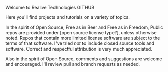 Welcome to Realive Technologies GITHUB

Here you'll find projects and tutorials on a variety of topics.

In the spirit of Open Source, Free as in Beer and Free as in Freedom, Public repos are provided under [open source license type?], unless otherwise noted.
Repos that contain more limited license software are subject to the terms of that software. I've tried *not* to include closed source tools and software. 
Correct and respectful attribution is very much appreciated.

Also in the spirit of Open Source, comments and suggestions are welcome and encouraged. I'll review pull and branch requests as needed. 
